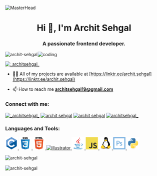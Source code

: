 ![MasterHead](https://i.pinimg.com/originals/87/f3/f1/87f3f1425b217691da645e97dbb50d55.gif)
<h1 align="center">Hi 👋, I'm Archit Sehgal</h1>
<h3 align="center">A passionate frontend developer.</h3>
<img align="right" alt="coding" width="400" src="https://miro.medium.com/max/1360/0*yVqaoB4N64ZrBXWo.gif"/>

<p align="left"> <img src="https://komarev.com/ghpvc/?username=archit-sehgal&label=Profile%20views&color=0e75b6&style=flat" alt="archit-sehgal" /> </p>

<p align="left"> <a href="https://twitter.com/_architsehgal_" target="blank"><img src="https://img.shields.io/twitter/follow/_architsehgal_?logo=twitter&style=for-the-badge" alt="_architsehgal_" /></a> </p>

- 👨‍💻 All of my projects are available at [https://linktr.ee/archit.sehgal](https://linktr.ee/archit.sehgal)

- 📫 How to reach me **architsehgal19@gmail.com**

<h3 align="left">Connect with me:</h3>
<p align="left">
<a href="https://twitter.com/_architsehgal_" target="blank"><img align="center" src="https://raw.githubusercontent.com/rahuldkjain/github-profile-readme-generator/master/src/images/icons/Social/twitter.svg" alt="_architsehgal_" height="30" width="40" /></a>
<a href="https://linkedin.com/in/archit sehgal" target="blank"><img align="center" src="https://raw.githubusercontent.com/rahuldkjain/github-profile-readme-generator/master/src/images/icons/Social/linked-in-alt.svg" alt="archit sehgal" height="30" width="40" /></a>
<a href="https://stackoverflow.com/users/archit sehgal" target="blank"><img align="center" src="https://raw.githubusercontent.com/rahuldkjain/github-profile-readme-generator/master/src/images/icons/Social/stack-overflow.svg" alt="archit sehgal" height="30" width="40" /></a>
<a href="https://instagram.com/architsehgal_" target="blank"><img align="center" src="https://raw.githubusercontent.com/rahuldkjain/github-profile-readme-generator/master/src/images/icons/Social/instagram.svg" alt="architsehgal_" height="30" width="40" /></a>
</p>

<h3 align="left">Languages and Tools:</h3>
<p align="left"> <a href="https://www.cprogramming.com/" target="_blank" rel="noreferrer"> <img src="https://raw.githubusercontent.com/devicons/devicon/master/icons/c/c-original.svg" alt="c" width="40" height="40"/> </a> <a href="https://www.w3schools.com/css/" target="_blank" rel="noreferrer"> <img src="https://raw.githubusercontent.com/devicons/devicon/master/icons/css3/css3-original-wordmark.svg" alt="css3" width="40" height="40"/> </a> <a href="https://www.w3.org/html/" target="_blank" rel="noreferrer"> <img src="https://raw.githubusercontent.com/devicons/devicon/master/icons/html5/html5-original-wordmark.svg" alt="html5" width="40" height="40"/> </a> <a href="https://www.adobe.com/in/products/illustrator.html" target="_blank" rel="noreferrer"> <img src="https://www.vectorlogo.zone/logos/adobe_illustrator/adobe_illustrator-icon.svg" alt="illustrator" width="40" height="40"/> </a> <a href="https://www.java.com" target="_blank" rel="noreferrer"> <img src="https://raw.githubusercontent.com/devicons/devicon/master/icons/java/java-original.svg" alt="java" width="40" height="40"/> </a> <a href="https://developer.mozilla.org/en-US/docs/Web/JavaScript" target="_blank" rel="noreferrer"> <img src="https://raw.githubusercontent.com/devicons/devicon/master/icons/javascript/javascript-original.svg" alt="javascript" width="40" height="40"/> </a> <a href="https://www.linux.org/" target="_blank" rel="noreferrer"> <img src="https://raw.githubusercontent.com/devicons/devicon/master/icons/linux/linux-original.svg" alt="linux" width="40" height="40"/> </a> <a href="https://www.photoshop.com/en" target="_blank" rel="noreferrer"> <img src="https://raw.githubusercontent.com/devicons/devicon/master/icons/photoshop/photoshop-line.svg" alt="photoshop" width="40" height="40"/> </a> <a href="https://www.python.org" target="_blank" rel="noreferrer"> <img src="https://raw.githubusercontent.com/devicons/devicon/master/icons/python/python-original.svg" alt="python" width="40" height="40"/> </a> </p>

<p><img align="center" src="https://github-readme-stats.vercel.app/api/top-langs?username=archit-sehgal&show_icons=true&locale=en&layout=compact" alt="archit-sehgal" /></p>

<p><img align="center" src="https://github-readme-streak-stats.herokuapp.com/?user=archit-sehgal&" alt="archit-sehgal" /></p>
